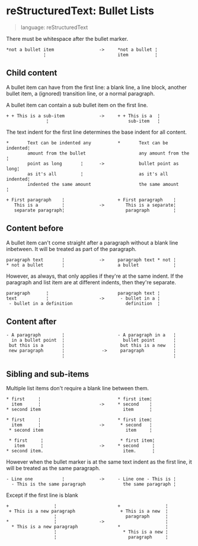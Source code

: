 # reStructuredText: Bullet Lists

> language: reStructuredText

There must be whitespace after the bullet marker.

    *not a bullet item                 ->     *not a bullet ¦
                  ¦                           item          ¦


## Child content

A bullet item can have from the first line: a blank line, a line block, another bullet
item, a (ignored) transition line, or a normal paragraph.

A bullet item can contain a sub bullet item on the first line.

    + + This is a sub-item             ->     + + This is a  ¦
                   ¦                              sub-item   ¦

The text indent for the first line determines the base indent for all content.

    *       Text can be indented any          *       Text can be indented¦
            amount from the bullet                    any amount from the ¦
            point as long       ¦      ->             bullet point as long¦
            as it's all         ¦                     as it's all indented¦
            indented the same amount                  the same amount     ¦

    + First paragraph    ¦                    + First paragraph    ¦
       This is a         ¦             ->        This is a separate¦
       separate paragraph¦                       paragraph         ¦


## Content before

A bullet item can't come straight after a paragraph without a blank line inbetween. It
will be treated as part of the paragraph.

    paragraph text       ¦             ->     paragraph text * not ¦
    * not a bullet       ¦                    a bullet             ¦

However, as always, that only applies if they're at the same indent. If the paragraph
and list item are at different indents, then they're separate.

    paragraph      ¦                          paragraph text ¦
    text           ¦                   ->      - bullet in a ¦
     - bullet in a definition                    definition  ¦


## Content after

    - A paragraph        ¦                    - A paragraph in a   ¦
      in a bullet point  ¦                      bullet point       ¦
     but this is a       ¦                     but this is a new   ¦
     new paragraph       ¦              ->     paragraph           ¦
                         ¦                                         ¦


## Sibling and sub-items

Multiple list items don't require a blank line between them.

    * first     ¦                             * first item¦
      item      ¦                      ->     * second    ¦
    * second item                               item      ¦

    * first     ¦                             * first item¦
      item      ¦                      ->      * second   ¦
     * second item                               item     ¦

     * first     ¦                             * first item¦
       item      ¦                     ->     * second     ¦
    * second item.                              item.      ¦

However when the bullet marker is at the same text indent as the first line, it will be
treated as the same paragraph.

    - Line one           ¦             ->     - Line one - This is ¦
      - This is the same paragraph              the same paragraph ¦

Except if the first line is blank

    +                 ¦                       +                 ¦
     + This is a new paragraph                 + This is a new  ¦
                      ¦                          paragraph      ¦
    *                 ¦                ->                       ¦
      * This is a new paragraph               *                 ¦
                      ¦                         * This is a new ¦
                      ¦                           paragraph     ¦
